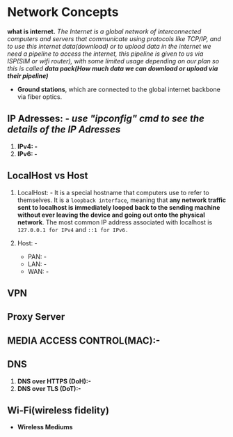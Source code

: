 # **Network Concepts**

**what is internet.** _The Internet is a global network of interconnected computers and servers that communicate using protocols like TCP/IP, and to use this internet data(download) or to upload data in the internet we need a pipeline to access the internet, this pipeline is given to us via ISP(SIM or wifi router), with some limited usage depending on our plan so this is called **data pack(How much data we can download or upload via their pipeline)**_

- **Ground stations**, which are connected to the global internet backbone via fiber optics.

## **IP Adresses: -** _use "ipconfig" cmd to see the details of the IP Adresses_

1. **IPv4: -**
2. **IPv6: -**

## **LocalHost vs Host**

1. LocalHost: - It is a special hostname that computers use to refer to themselves. It is a `loopback interface`, meaning that **any network traffic sent to localhost is immediately looped back to the sending machine without ever leaving the device and going out onto the physical network**. The most common IP address associated with localhost is `127.0.0.1 for IPv4` and `::1 for IPv6.`

2. Host: -
   - PAN: -
   - LAN: -
   - WAN: -

## **VPN**

## **Proxy Server**

## **MEDIA ACCESS CONTROL(MAC):-**

## **DNS**

1. **DNS over HTTPS (DoH):-**
2. **DNS over TLS (DoT):-**

## **Wi-Fi(wireless fidelity)**

- **Wireless Mediums**
